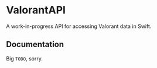# ValorantAPI

A work-in-progress API for accessing Valorant data in Swift.

## Documentation

Big `TODO`, sorry.